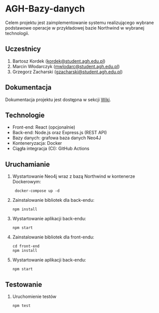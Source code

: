 # AGH-Bazy-danych
Celem projektu jest zaimplementowanie systemu realizującego wybrane podstawowe operacje w przykładowej bazie Northwind w wybranej technologii.

## Uczestnicy
1. Bartosz Kordek (kordek@student.agh.edu.pl)
2. Marcin Włodarczyk (mwlodarc@student.agh.edu.pl)
3. Grzegorz Zacharski (gzacharski@student.agh.edu.pl)

## Dokumentacja
Dokumentacja projektu jest dostępna w sekcji [Wiki](https://github.com/gzacharski/AGH-Bazy-danych/wiki).

## Technologie
* Front-end: React (opcjonalnie)
* Back-end: Node.js oraz Express.js (REST API)
* Bazy danych: grafowa baza danych Neo4J
* Konteneryzacja: Docker
* Ciągła integracja (CI): GitHub Actions

## Uruchamianie
1. Wystartowanie Neo4j wraz z bazą Northwind w kontenerze Dockerowym:
   ```shell script
    docker-compose up -d
    ```
1. Zainstalowanie bibliotek dla back-endu:
    ```shell script
    npm install
    ```
1. Wystartowanie aplikacji back-endu:
    ```shell script
    npm start
    ```

1. Zainstalowanie bibliotek dla front-endu:
    ```shell script
    cd front-end
    npm install
    ```
1. Wystartowanie aplikacji back-endu:
    ```shell script
    npm start
    ```

## Testowanie

1. Uruchomienie testów
    ```shell script
    npm test
    ```
